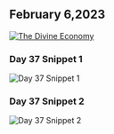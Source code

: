 ## February 6,2023

[![The Divine Economy](https://raw.githubusercontent.com/linusjf/CIAY/main/February/jpgs/Day037.jpg)](https://youtu.be/jxJnG2dekSc "The Divine Economy")

### Day 37 Snippet 1

![Day 37 Snippet 1](https://raw.githubusercontent.com/linusjf/CIAY/refs/heads/main/February/jpgs/Day37Snippet1.jpg)

### Day 37 Snippet 2

![Day 37 Snippet 2](https://raw.githubusercontent.com/linusjf/CIAY/refs/heads/main/February/jpgs/Day37Snippet2.jpg)
